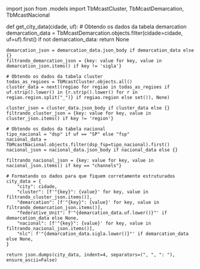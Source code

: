 import json
from .models import TbMcastCluster, TbMcastDemarcation, TbMcastNacional

def get_city_data(cidade, uf):
    # Obtendo os dados da tabela demarcation
    demarcation_data = TbMcastDemarcation.objects.filter(cidade=cidade, uf=uf).first()
    if not demarcation_data:
        return None

    demarcation_json = demarcation_data.json_body if demarcation_data else {}  
    filtrando_demarcation_json = {key: value for key, value in demarcation_json.items() if key != 'sigla'}

    # Obtendo os dados da tabela cluster
    todas_as_regioes = TbMcastCluster.objects.all()
    cluster_data = next((regiao for regiao in todas_as_regioes if uf.strip().lower() in {r.strip().lower() for r in regiao.region.split("_")} if regiao.region else set()), None)

    cluster_json = cluster_data.json_body if cluster_data else {}  
    filtrando_cluster_json = {key: value for key, value in cluster_json.items() if key != 'region'}

    # Obtendo os dados da tabela nacional
    tipo_nacional = "dsp" if uf == "SP" else "fsp"
    nacional_data = TbMcastNacional.objects.filter(dsp_fsp=tipo_nacional).first()
    nacional_json = nacional_data.json_body if nacional_data else {}

    filtrando_nacional_json = {key: value for key, value in nacional_json.items() if key == "channels"}

    # Formatando os dados para que fiquem corretamente estruturados
    city_data = {
        "city": cidade,
        "cluster": [f'"{key}": {value}' for key, value in filtrando_cluster_json.items()],  
        "demarcation": [f'"{key}": {value}' for key, value in filtrando_demarcation_json.items()],  
        "federative_Unit": f'"{demarcation_data.uf.lower()}"' if demarcation_data else None,
        "nacional": [f'"{key}": {value}' for key, value in filtrando_nacional_json.items()],  
        "nlc": f'"{demarcation_data.sigla.lower()}"' if demarcation_data else None,
    }

    return json.dumps(city_data, indent=4, separators=(", ", ": "), ensure_ascii=False)
